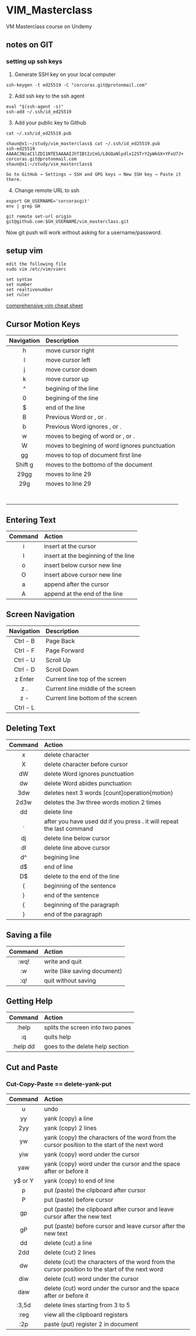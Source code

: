 # VIM_Masterclass
VM Masterclass course on Undemy

## notes on GIT
### setting up ssh keys

1. Generate SSH key on your local computer
```
ssh-keygen -t ed25519 -C "corcoras.git@protonmail.com"
```
2. Add ssh key to the ssh agent
```
eval "$(ssh-agent -s)"
ssh-add ~/.ssh/id_ed25519
```
3. Add your public key to Github
```
cat ~/.ssh/id_ed25519.pub

shaun@x1:~/study/vim_masterclass$ cat ~/.ssh/id_ed25519.pub
ssh-ed25519 AAAAC3NzaC1lZDI1NTE5AAAAIJhTIBt2zCmS/L8GQaNlpdlx12STrY2pWkGX+YFxU7J+ corcoras.git@protonmail.com
shaun@x1:~/study/vim_masterclass$

Go to GitHub → Settings → SSH and GPG keys → New SSH key → Paste it there.
```
4. Change remote URL to ssh
```
export GH_USERNAME='corcorasgit'
env | grep GH

git remote set-url origin git@github.com:$GH_USERNAME/vim_masterclass.git
```
Now git push will work without asking for a username/password.

## setup vim
```
edit the following file 
sudo vim /etc/vim/vimrc

set syntax
set number
set realtivenumber
set ruler

```

[comprehensive vim cheat sheet](https://vim.rtorr.com/)


## Cursor Motion Keys

| Navigation  | Description |  
| :----------: | :--------- | 
| h  | move cursor right |
| l  | move cursor left |
| j  | move cursor down |
| k  | move cursor up |
| ^  | begining of the line | 
| 0  | begining of the line | 
| $  | end of the line  |     
| B  | Previous Word  or , or . |      
| b  | Previous Word ignores , or .   |      
| w  | moves to beging of word or , or .  | 
| W  | moves to begining of word ignores punctuation |
| gg   | moves to top of document first line | 
| Shift g |  moves to the bottomo of the document | 
|  29gg  |  moves to line 29  |
|  29g  |   moves to line 29  | 
|    |                 | 
|    |                 | 
|    |                 | 
|    |                 | 
|    |                 | 
|    |                 | 
|    |                 | 


## Entering Text

| Command | Action |
| :---:  | :--- |
| i  | insert at the cursor |
| I  | insert at the beginning of the line |
| o  | insert below cursor new line |
| O  | insert above cursor new line |
| a  | append after the cursor |
| A  | append at the end of the line |



## Screen Navigation

| Navigation | Description |
| :---:| :--- |
| Ctrl - B | Page Back  |
| Ctrl - F | Page Forward  |
| Ctrl - U | Scroll Up  |
| Ctrl - D | Scroll Down  |
| z Enter  | Current line top of the screen  |
| z . | Current line middle of the screen  |
| z - | Current line bottom of the screen  |
| Ctrl - L |   |


## Deleting Text


| Command | Action |
| :---:  | :--- |
| x  | delete character | 
| X  | delete character before cursor |
| dW  | delete Word ignores punctuation |
| dw  | delete Word abides punctuation |
| 3dw | deletes next 3 words  [count]operation{motion}|
| 2d3w | deletes the 3w three words motion 2 times |
| dd  | delete line |
|  . | after you have used dd if you press . it will repeat the last command |
| dj  | delete line below cursor |
| dl  | delete line above cursor |
| d^  | begining line |
| d$  | end of line |
| D$  | delete to the end of the line |
| (   | beginning of the sentence  |
| )   | end of the sentence  |
| {   | beginning of the paragraph |
| }   | end of the paragraph  |


## Saving a file

| Command | Action |
| :---:  | :--- |
| :wq! | write and quit | 
|  :w | write (like saving document) |
| :q! | quit without saving |



## Getting Help


| Command | Action |
| :---:  | :--- |
| :help  | splits the screen into two panes | 
| :q | quits help |
| :help dd  | goes to the delete help section |


## Cut and Paste

### Cut-Copy-Paste  ==  delete-yank-put

| Command | Action |
| :---:  | :--- |
| u  | undo |
| yy | yank (copy) a line |
| 2yy | yank (copy) 2 lines |
| yw | yank (copy) the characters of the word from the cursor position to the start of the next word |
| yiw | yank (copy) word under the cursor |
| yaw | yank (copy) word under the cursor and the space after or before it |
| y$ or Y | yank (copy) to end of line |
| p | put (paste) the clipboard after cursor |
| P | put (paste) before cursor |
| gp | put (paste) the clipboard after cursor and leave cursor after the new text |
| gP | put (paste) before cursor and leave cursor after the new text |
| dd | delete (cut) a line |
| 2dd | delete (cut) 2 lines | 
| dw | delete (cut) the characters of the word from the cursor position to the start of the next word |
| diw | delete (cut) word under the cursor |
| daw | delete (cut) word under the cursor and the space after or before it |
| :3,5d | delete lines starting from 3 to 5 |
| :reg | view all the clipboard registers |
| :2p  | paste (put) register 2  in document |
